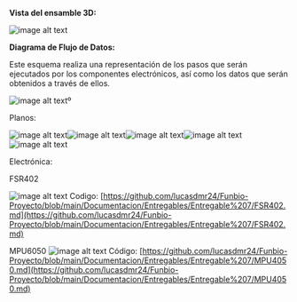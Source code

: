 **Vista del ensamble 3D:**

![image alt text](image_0.png)

**Diagrama de Flujo de Datos:**

Este esquema realiza una representación de los pasos que serán ejecutados por los componentes electrónicos, así como los datos que serán obtenidos a través de ellos.

![image alt text](image_1.png)º

Planos:

![image alt text](image_2.jpg)![image alt text](image_3.jpg)![image alt text](image_4.jpg)![image alt text](image_5.jpg)![image alt text](image_6.jpg)

Electrónica:

FSR402

![image alt text](image_7.jpg)Codigo:[https://github.com/lucasdmr24/Funbio-Proyecto/blob/main/Documentacion/Entregables/Entregable%207/FSR402.md](https://github.com/lucasdmr24/Funbio-Proyecto/blob/main/Documentacion/Entregables/Entregable%207/FSR402.md)

MPU6050![image alt text](image_8.jpg)Código:[https://github.com/lucasdmr24/Funbio-Proyecto/blob/main/Documentacion/Entregables/Entregable%207/MPU4050.md](https://github.com/lucasdmr24/Funbio-Proyecto/blob/main/Documentacion/Entregables/Entregable%207/MPU4050.md)

